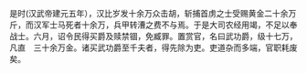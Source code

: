 是时(汉武帝建元五年），汉比岁发十余万众击胡，斩捕首虏之士受赐黄金二十余万斤，而汉军士马死者十余万，兵甲转漕之费不与焉。于是大司农经用竭，不足以奉战士。六月，诏令民得买爵及赎禁锢，免臧罪。置赏官，名曰武功爵，级十七万，凡直　三十余万金。诸买武功爵至千夫者，得先除为吏。吏道杂而多端，官职耗废矣。